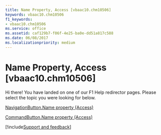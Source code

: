 ```yaml
---
title: Name Property, Access [vbaac10.chm10506]
keywords: vbaac10.chm10506
f1_keywords:
- vbaac10.chm10506
ms.service: office
ms.assetid: caf129b7-f06f-4e25-ba0e-dd51a817c588
ms.date: 06/08/2017
ms.localizationpriority: medium
---
```



# Name Property, Access [vbaac10.chm10506]

Hi there! You have landed on one of our F1 Help redirector pages. Please select the topic you were looking for below.

[NavigationButton.Name property (Access)](https://msdn.microsoft.com/library/514d922d-e9bc-6a44-b1ac-323b9eb036c2%28Office.15%29.aspx)

[CommandButton.Name property (Access)](https://msdn.microsoft.com/library/1e0f700c-9114-4add-4a0a-4f93266951d5%28Office.15%29.aspx)

[!include[Support and feedback](~/includes/feedback-boilerplate.md)]